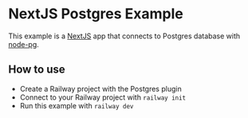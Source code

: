 # NextJS Postgres Example

This example is a [NextJS](https://nextjs.org/) app that connects to Postgres
database with [node-pg](https://www.npmjs.com/package/pg).

## How to use

- Create a Railway project with the Postgres plugin
- Connect to your Railway project with `railway init`
- Run this example with `railway dev`
